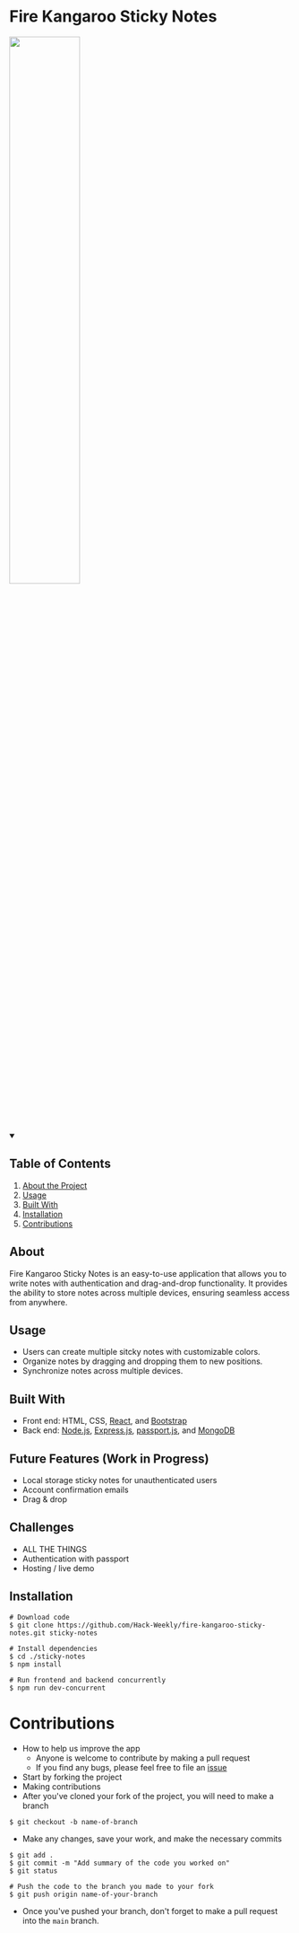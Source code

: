 # Fire Kangaroo Sticky Notes
<img style="width: 50%" src="https://github.com/Hack-Weekly/fire-kangaroo-sticky-notes/assets/19908880/b1bcadf7-95a8-4861-a257-19646dc88a2f"/>

<details open="open">   
    <summary><h2>Table of Contents</h2></summary>
    <ol>
        <li><a href="#about">About the Project</a></li>
        <li><a href="#usage">Usage</a></li>
        <li><a href="#built-with">Built With</a></li>
        <li><a href="#installation">Installation</a></li>
        <li><a href="#contributions">Contributions</a></li>
    </ol>
</details>

## About
Fire Kangaroo Sticky Notes is an easy-to-use application that allows you to write notes with authentication and drag-and-drop functionality. It provides the ability to store notes across multiple devices, ensuring seamless access from anywhere.

## Usage
- Users can create multiple sitcky notes with customizable colors.
- Organize notes by dragging and dropping them to new positions.
- Synchronize notes across multiple devices.

## Built With
- Front end: HTML, CSS, [React](https://reactjs.org/), and [Bootstrap](https://getbootstrap.com/)
- Back end: [Node.js](https://nodejs.org/), [Express.js](https://expressjs.com/), [passport.js](http://www.passportjs.org/), and [MongoDB](https://www.mongodb.com/)


## Future Features (Work in Progress)
- Local storage sticky notes for unauthenticated users
- Account confirmation emails
- Drag & drop

## Challenges
- ALL THE THINGS
- Authentication with passport
- Hosting / live demo
 
## Installation
```console
# Download code
$ git clone https://github.com/Hack-Weekly/fire-kangaroo-sticky-notes.git sticky-notes

# Install dependencies
$ cd ./sticky-notes
$ npm install

# Run frontend and backend concurrently
$ npm run dev-concurrent
```

# Contributions
- How to help us improve the app
    - Anyone is welcome to contribute by making a pull request
    - If you find any bugs, please feel free to file an [issue](https://github.com/Hack-Weekly/fire-kangaroo-sticky-notes/issues)
- Start by forking the project
- Making contributions
- After you've cloned your fork of the project, you will need to make a branch
```console
$ git checkout -b name-of-branch
```
- Make any changes, save your work, and make the necessary commits
```console
$ git add . 
$ git commit -m "Add summary of the code you worked on"
$ git status

# Push the code to the branch you made to your fork
$ git push origin name-of-your-branch
```

- Once you've pushed your branch, don't forget to make a pull request into the `main` branch.
